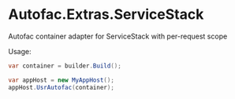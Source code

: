 # Autofac.Extras.ServiceStack

Autofac container adapter for ServiceStack with per-request scope

Usage:
```c#
var container = builder.Build();

var appHost = new MyAppHost();
appHost.UsrAutofac(container);
```
